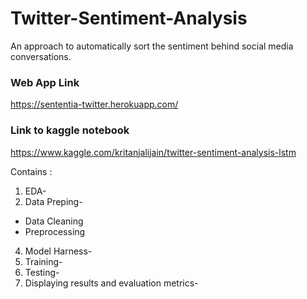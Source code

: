 # Twitter-Sentiment-Analysis
An approach to automatically sort the sentiment behind social media conversations.

### Web App Link
https://sententia-twitter.herokuapp.com/

### Link to kaggle notebook
https://www.kaggle.com/kritanjalijain/twitter-sentiment-analysis-lstm

Contains :

1. EDA-
2. Data Preping-
  * Data Cleaning
  * Preprocessing
4. Model Harness-
5. Training-
6. Testing-
7. Displaying results and evaluation metrics-
